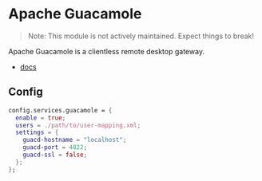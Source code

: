 # Apache Guacamole

> Note: This module is not actively maintained. Expect things to break!

Apache Guacamole is a clientless remote desktop gateway.

- [docs](https://guacamole.apache.org/doc/gug/)

## Config

```nix
config.services.guacamole = {
  enable = true;
  users = ./path/to/user-mapping.xml;
  settings = {
    guacd-hostname = "localhost";
    guacd-port = 4822;
    guacd-ssl = false;
  };
};
```
